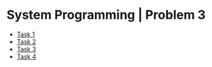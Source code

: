 # System Programming | Problem 3

 - [Task 1](src/task1.c)
 - [Task 2](src/task2.c)
 - [Task 3](src/task3.c)
 - [Task 4](src/task4.c)
